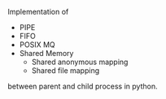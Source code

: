 Implementation of
* PIPE
* FIFO
* POSIX MQ
* Shared Memory
    * Shared anonymous mapping
    * Shared file mapping
    
between parent and child process in python.